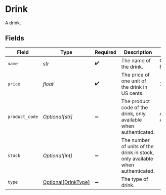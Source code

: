 # Drink

A drink.


## Fields

| Field                                                                         | Type                                                                          | Required                                                                      | Description                                                                   | Example                                                                       |
| ----------------------------------------------------------------------------- | ----------------------------------------------------------------------------- | ----------------------------------------------------------------------------- | ----------------------------------------------------------------------------- | ----------------------------------------------------------------------------- |
| `name`                                                                        | *str*                                                                         | :heavy_check_mark:                                                            | The name of the drink.                                                        | Old Fashioned                                                                 |
| `price`                                                                       | *float*                                                                       | :heavy_check_mark:                                                            | The price of one unit of the drink in US cents.                               | 1000                                                                          |
| `product_code`                                                                | *Optional[str]*                                                               | :heavy_minus_sign:                                                            | The product code of the drink, only available when authenticated.             | AC-A2DF3                                                                      |
| `stock`                                                                       | *Optional[int]*                                                               | :heavy_minus_sign:                                                            | The number of units of the drink in stock, only available when authenticated. |                                                                               |
| `type`                                                                        | [Optional[DrinkType]](../../models/shared/drinktype.md)                       | :heavy_minus_sign:                                                            | The type of drink.                                                            |                                                                               |